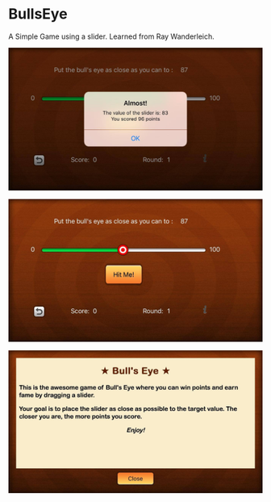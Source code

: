 # BullsEye

A Simple Game using a slider. Learned from Ray Wanderleich. 

![Screenshot](/1.jpg)



![Screenshot](/2.jpg)



![Screenshot](/3.jpg)
